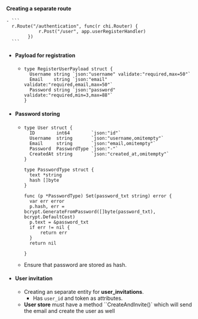 #### Creating a separate route
	- ```
	  r.Route("/authentication", func(r chi.Router) {
	  			r.Post("/user", app.userRegisterHandler)
	  		})
	  ```
- #### Payload for registration
	- ```
	  type RegisterUserPayload struct {
	  	Username string `json:"username" validate:"required,max=50"`
	  	Email    string `json:"email" validate:"required,email,max=50"`
	  	Password string `json:"password" validate:"required,min=3,max=88"`
	  }
	  ```
- #### Password storing
	- ```
	  type User struct {
	  	ID        int64        `json:"id"`
	  	Username  string       `json:"username,omitempty"`
	  	Email     string       `json:"email,omitempty"`
	  	Password  PasswordType `json:"-"`
	  	CreatedAt string       `json:"created_at,omitempty"`
	  }
	  
	  type PasswordType struct {
	  	text *string
	  	hash []byte
	  }
	  
	  func (p *PasswordType) Set(password_txt string) error {
	  	var err error
	  	p.hash, err = bcrypt.GenerateFromPassword([]byte(password_txt), bcrypt.DefaultCost)
	  	p.text = &password_txt
	  	if err != nil {
	  		return err
	  	}
	  	return nil
	  
	  }
	  
	  ```
	- Ensure that password are stored as hash.
- #### User invitation
	- Creating an separate entity for **user_invitations**.
		- Has `user_id` and token as attributes.
	- __User store__ must have a method ``CreateAndInvite()` which will send the email and create the user as well